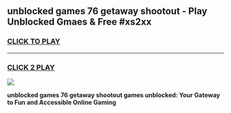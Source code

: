 
## unblocked games 76 getaway shootout - Play Unblocked Gmaes & Free #xs2xx
<h3>
<a href="https://premium.freeplayer.one?title=unblocked_games_76_getaway_shootout&ref=03M">CLICK TO PLAY</a></h3>
<hr>

<h3>
<a href="https://premium.freeplayer.one?title=unblocked_games_76_getaway_shootout&ref=03M">CLICK 2 PLAY</a>
  
</h3>

<a href="https://premium.freeplayer.one?title=unblocked_games_76_getaway_shootout&ref=03M"><img src="https://clearcache.store/games.png"></a>


**unblocked games 76 getaway shootout games unblocked: Your Gateway to Fun and Accessible Online Gaming**
